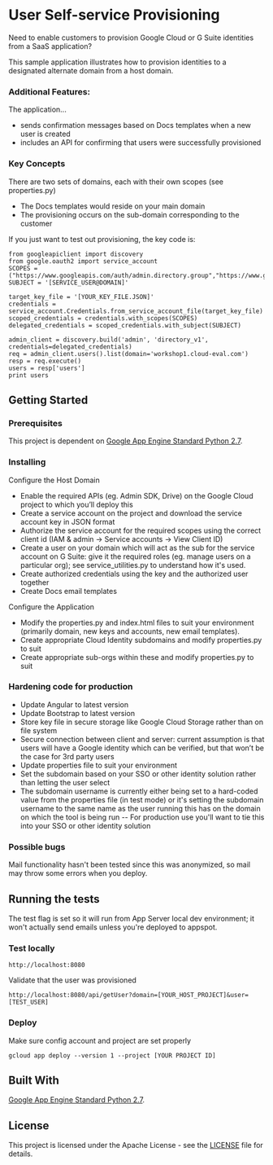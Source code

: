 # User Self-service Provisioning
Need to enable customers to provision Google Cloud or G Suite identities from a SaaS application?

This sample application illustrates how to provision identities to a designated alternate domain from a host domain.

### Additional Features:
The application...
- sends confirmation messages based on Docs templates when a new user is created
- includes an API for confirming that users were successfully provisioned

### Key Concepts
There are two sets of domains, each with their own scopes (see properties.py)
- The Docs templates would reside on your main domain
- The provisioning occurs on the sub-domain corresponding to the customer

If you just want to test out provisioning, the key code is:
```
from googleapiclient import discovery
from google.oauth2 import service_account
SCOPES = ("https://www.googleapis.com/auth/admin.directory.group","https://www.googleapis.com/auth/admin.directory.user")
SUBJECT = '[SERVICE_USER@DOMAIN]'

target_key_file = '[YOUR_KEY_FILE.JSON]'
credentials = service_account.Credentials.from_service_account_file(target_key_file)
scoped_credentials = credentials.with_scopes(SCOPES)
delegated_credentials = scoped_credentials.with_subject(SUBJECT)

admin_client = discovery.build('admin', 'directory_v1', credentials=delegated_credentials)
req = admin_client.users().list(domain='workshop1.cloud-eval.com')
resp = req.execute()
users = resp['users']
print users
```

## Getting Started

### Prerequisites

This project is dependent on [Google App Engine Standard Python 2.7](https://cloud.google.com/appengine/docs/standard/python/).


### Installing

Configure the Host Domain
- Enable the required APIs (eg. Admin SDK, Drive) on the Google Cloud project to which you’ll deploy this
- Create a service account on the project and download the service account key in JSON format 
- Authorize the service account for the required scopes using the correct client id (IAM & admin -> Service accounts -> View Client ID)
- Create a user on your domain which will act as the sub for the service account on G Suite: give it the required roles (eg. manage users on a particular org); see service_utilities.py to understand how it's used.
- Create authorized credentials using the key and the authorized user together 
- Create Docs email templates 

Configure the Application
- Modify the properties.py and index.html files to suit your environment (primarily domain, new keys and accounts, new email templates).  
- Create appropriate Cloud Identity subdomains and modify properties.py to suit
- Create appropriate sub-orgs within these and modify properties.py to suit


### Hardening code for production
- Update Angular to latest version
- Update Bootstrap to latest version
- Store key file in secure storage like Google Cloud Storage rather than on file system
- Secure connection between client and server: current assumption is that users will have a Google identity which can be verified, but that won’t be the case for 3rd party users
- Update properties file to suit your environment
- Set the subdomain based on your SSO or other identity solution rather than letting the user select
- The subdomain username is currently either being set to a hard-coded value from the properties file (in test mode) or it's setting the subdomain username to the same name as the user running this has on the domain on which the tool is being run
-- For production use you'll want to tie this into your SSO or other identity solution


### Possible bugs
Mail functionality hasn't been tested since this was anonymized, so mail may throw some errors when you deploy.

## Running the tests

The test flag is set so it will run from App Server local dev environment; it won't actually send emails unless you're deployed to appspot.

### Test locally
```
http://localhost:8080
```
Validate that the user was provisioned
```
http://localhost:8080/api/getUser?domain=[YOUR_HOST_PROJECT]&user=[TEST_USER]
```
### Deploy
Make sure config account and project are set properly
```
gcloud app deploy --version 1 --project [YOUR PROJECT ID]
```



## Built With

[Google App Engine Standard Python 2.7](https://cloud.google.com/appengine/docs/standard/python/).

## License

This project is licensed under the Apache License - see the [LICENSE](LICENSE) file for details.



